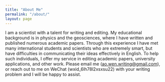 ```yaml
---
title: "About Me"
permalink: "/about/"
layout: page
---
```


I am a scientist with a talent for writing and editing. My educational background is in physics and the geosciences, where I have written and published numerous academic papers. Through this experience I have met many international students and scientists who are extremely smart, but have difficulties in communicating their ideas effectively in English. To help such individuals, I offer my service in editing academic papers, university applications, and other work. Please email me (ao.wen.writing@gmail.com), or reach out to me on WeChat (wxid_6lh78l2xsxsu22) with your writing problem and I will be happy to assist.
